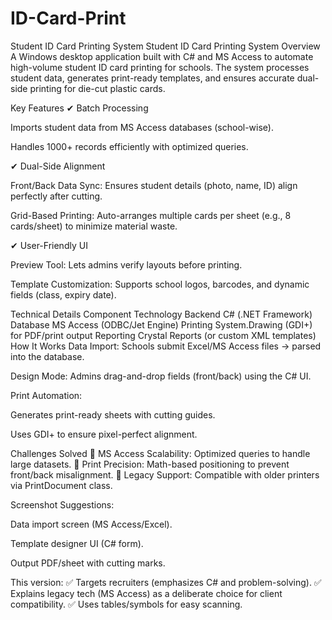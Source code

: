 # ID-Card-Print
Student ID Card Printing System
Student ID Card Printing System
Overview
A Windows desktop application built with C# and MS Access to automate high-volume student ID card printing for schools. The system processes student data, generates print-ready templates, and ensures accurate dual-side printing for die-cut plastic cards.

Key Features
✔ Batch Processing

Imports student data from MS Access databases (school-wise).

Handles 1000+ records efficiently with optimized queries.

✔ Dual-Side Alignment

Front/Back Data Sync: Ensures student details (photo, name, ID) align perfectly after cutting.

Grid-Based Printing: Auto-arranges multiple cards per sheet (e.g., 8 cards/sheet) to minimize material waste.

✔ User-Friendly UI

Preview Tool: Lets admins verify layouts before printing.

Template Customization: Supports school logos, barcodes, and dynamic fields (class, expiry date).

Technical Details
Component	Technology
Backend	C# (.NET Framework)
Database	MS Access (ODBC/Jet Engine)
Printing	System.Drawing (GDI+) for PDF/print output
Reporting	Crystal Reports (or custom XML templates)
How It Works
Data Import: Schools submit Excel/MS Access files → parsed into the database.

Design Mode: Admins drag-and-drop fields (front/back) using the C# UI.

Print Automation:

Generates print-ready sheets with cutting guides.

Uses GDI+ to ensure pixel-perfect alignment.

Challenges Solved
🔧 MS Access Scalability: Optimized queries to handle large datasets.
🔧 Print Precision: Math-based positioning to prevent front/back misalignment.
🔧 Legacy Support: Compatible with older printers via PrintDocument class.

Screenshot Suggestions:

Data import screen (MS Access/Excel).

Template designer UI (C# form).

Output PDF/sheet with cutting marks.

This version:
✅ Targets recruiters (emphasizes C# and problem-solving).
✅ Explains legacy tech (MS Access) as a deliberate choice for client compatibility.
✅ Uses tables/symbols for easy scanning.
